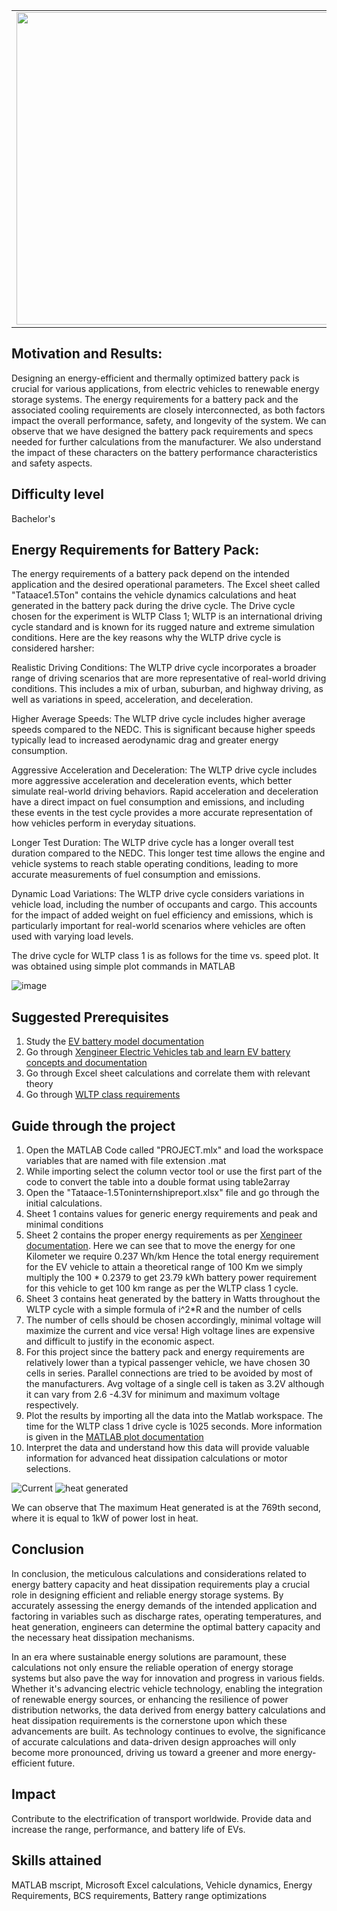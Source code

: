 <table>
<td><img src="https://github.com/jellyvisal/Predictive-battery-energy-requirements-/assets/142890460/58f213ee-3f46-4051-acc8-d8587d25cb9b"  width=500 /></td>
<td><p><h1>EV-Battery energy requirements and heat dissipation requirements </h1></p>
<p> Improve range, performance, and battery life by designing a battery pack considering a high-fidelity model and correlating the results with relevant theory.</p>
</table>

## Motivation and Results: 
Designing an energy-efficient and thermally optimized battery pack is crucial for various applications, from electric vehicles to renewable energy storage systems.
The energy requirements for a battery pack and the associated cooling requirements are closely interconnected, as both factors impact the overall performance, 
safety, and longevity of the system. We can observe that we have designed the battery pack requirements and specs needed for further calculations from the manufacturer.
We also understand the impact of these characters on the battery performance characteristics and safety aspects. 

## Difficulty level
Bachelor's

## Energy Requirements for Battery Pack:

The energy requirements of a battery pack depend on the intended application and the desired operational parameters. The Excel sheet called "Tataace1.5Ton" contains the vehicle dynamics calculations and heat generated in the battery pack during the drive cycle. The Drive cycle chosen for the experiment is WLTP Class 1; WLTP is an international driving cycle standard and is known for its rugged nature and extreme simulation conditions. 
Here are the key reasons why the WLTP drive cycle is considered harsher:

Realistic Driving Conditions: The WLTP drive cycle incorporates a broader range of driving scenarios that are more representative of real-world driving conditions. This includes a mix of urban, suburban, and highway driving, as well as variations in speed, acceleration, and deceleration. 

Higher Average Speeds: The WLTP drive cycle includes higher average speeds compared to the NEDC. This is significant because higher speeds typically lead to increased aerodynamic drag and greater energy consumption. 

Aggressive Acceleration and Deceleration: The WLTP drive cycle includes more aggressive acceleration and deceleration events, which better simulate real-world driving behaviors. Rapid acceleration and deceleration have a direct impact on fuel consumption and emissions, and including these events in the test cycle provides a more accurate representation of how vehicles perform in everyday situations.

Longer Test Duration: The WLTP drive cycle has a longer overall test duration compared to the NEDC. This longer test time allows the engine and vehicle systems to reach stable operating conditions, leading to more accurate measurements of fuel consumption and emissions.

Dynamic Load Variations: The WLTP drive cycle considers variations in vehicle load, including the number of occupants and cargo. This accounts for the impact of added weight on fuel efficiency and emissions, which is particularly important for real-world scenarios where vehicles are often used with varying load levels.

The drive cycle for WLTP class 1 is as follows for the time vs. speed plot. It was obtained using simple plot commands in MATLAB 


![image](https://github.com/jellyvisal/Predictive-battery-energy-requirements-/assets/142890460/e52fad49-4cba-48b9-844a-af3b1e9a5ad8)



## Suggested Prerequisites 

1) 	Study the [EV battery model documentation](https://www.mathworks.com/help/physmod/hydro/ug/sscfluids_ev_battery_cooling.html)
2) 	Go through [Xengineer Electric Vehicles tab and learn EV battery concepts and documentation](https://x-engineer.org/category/automotive-engineering/vehicle/electric-vehicles/)
3) 	Go through Excel sheet calculations and correlate them with relevant theory
4) 	Go through [WLTP class requirements](https://dieselnet.com/standards/cycles/wltp.php)

## Guide through the project 
1) Open the MATLAB Code called "PROJECT.mlx" and load the workspace variables that are named with file extension .mat 
2) While importing select the column vector tool or use the first part of the code to convert the table into a double format using table2array
3) Open the "Tataace-1.5Toninternshipreport.xlsx" file and go through the initial calculations.
4) Sheet 1 contains values for generic energy requirements and peak and minimal conditions
5) Sheet 2 contains the proper energy requirements as per [Xengineer documentation](https://x-engineer.org/ev-design-energy-consumption/).
    Here we can see that to move the energy for one Kilometer we require 0.237 Wh/km Hence the total energy requirement for the EV vehicle to attain a theoretical range of 100 Km we simply multiply the 100 * 0.2379 to get 23.79 kWh battery power requirement for this vehicle to get 100 km range as per the WLTP class 1 cycle. 
7) Sheet 3 contains heat generated by the battery in Watts throughout the WLTP cycle with a simple formula of i^2*R and the number of cells
8) The number of cells should be chosen accordingly, minimal voltage will maximize the current and vice versa! High voltage lines are expensive and difficult to justify in the economic aspect.
9) For this project since the battery pack and energy requirements are relatively lower than a typical passenger vehicle, we have chosen 30 cells in series. Parallel connections are tried to be avoided by most of the manufacturers. Avg voltage of a single cell is taken as 3.2V although it can vary from 2.6 -4.3V for minimum and maximum voltage respectively. 
10) Plot the results by importing all the data into the Matlab workspace. The time for the WLTP class 1 drive cycle is 1025 seconds. More information is given in the [MATLAB plot documentation](https://in.mathworks.com/help/matlab/ref/plot.html)
11) Interpret the data and understand how this data will provide valuable information for advanced heat dissipation calculations or motor selections.
  


   ![Current](https://github.com/jellyvisal/Predictive-battery-energy-requirements-/assets/142890460/f59ea082-b9da-4d02-b3bc-66807e799b0f)                     ![heat generated](https://github.com/jellyvisal/Predictive-battery-energy-requirements-/assets/142890460/cbae6bb4-baf5-4b72-b6d9-7cd8894bb19e)


We can observe that The maximum Heat generated is at the 769th second, where it is equal to 1kW of power lost in heat. 

## Conclusion 
In conclusion, the meticulous calculations and considerations related to energy battery capacity and heat dissipation requirements play a crucial role in designing efficient and reliable energy storage systems. By accurately assessing the energy demands of the intended application and factoring in variables such as discharge rates, operating temperatures, and heat generation, engineers can determine the optimal battery capacity and the necessary heat dissipation mechanisms.

In an era where sustainable energy solutions are paramount, these calculations not only ensure the reliable operation of energy storage systems but also pave the way for innovation and progress in various fields. Whether it's advancing electric vehicle technology, enabling the integration of renewable energy sources, or enhancing the resilience of power distribution networks, the data derived from energy battery calculations and heat dissipation requirements is the cornerstone upon which these advancements are built. As technology continues to evolve, the significance of accurate calculations and data-driven design approaches will only become more pronounced, driving us toward a greener and more energy-efficient future.



## Impact

Contribute to the electrification of transport worldwide. Provide data and increase the range, performance, and battery life of EVs.

## Skills attained 
MATLAB mscript, Microsoft Excel calculations, Vehicle dynamics, Energy Requirements, BCS requirements, Battery range optimizations 
